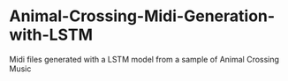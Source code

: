 # Animal-Crossing-Midi-Generation-with-LSTM
Midi files generated with a LSTM model from a sample of Animal Crossing Music 
